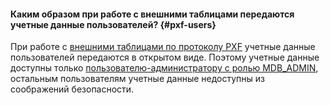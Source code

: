 #### Каким образом при работе с внешними таблицами передаются учетные данные пользователей? {#pxf-users}

При работе с [внешними таблицами по протоколу PXF](../../managed-greenplum/concepts/external-tables.md) учетные данные пользователей передаются в открытом виде. Поэтому учетные данные доступны только [пользователю-администратору с ролью MDB_ADMIN](../../managed-greenplum/concepts/cluster-users.md), остальным пользователям учетные данные недоступны из соображений безопасности.
